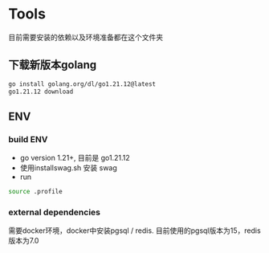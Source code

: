 # Tools

目前需要安装的依赖以及环境准备都在这个文件夹

## 下载新版本golang
```bash
go install golang.org/dl/go1.21.12@latest
go1.21.12 download
```

## ENV
### build ENV

- go version 1.21+, 目前是 go1.21.12
- 使用installswag.sh 安装 swag
- run
```bash
source .profile
```

### external dependencies

需要docker环境，docker中安装pgsql / redis. 目前使用的pgsql版本为15，redis版本为7.0